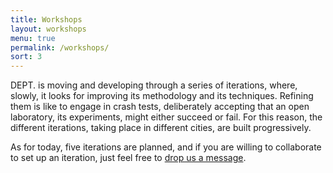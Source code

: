 ```yaml
---
title: Workshops
layout: workshops
menu: true
permalink: /workshops/
sort: 3
---
```

<span class="dept">DEPT.</span> is moving and developing through a series of iterations, where, slowly, it looks for improving its methodology and its techniques. Refining them is like to engage in crash tests, deliberately accepting that an open laboratory, its experiments, might either succeed or fail. For this reason, the different iterations, taking place in different cities, are built progressively.

As for today, five iterations are planned, and if you are willing to collaborate to set up an iteration, just feel free to [drop us a message](mailto:donato.ricci@sciencespo.fr).
